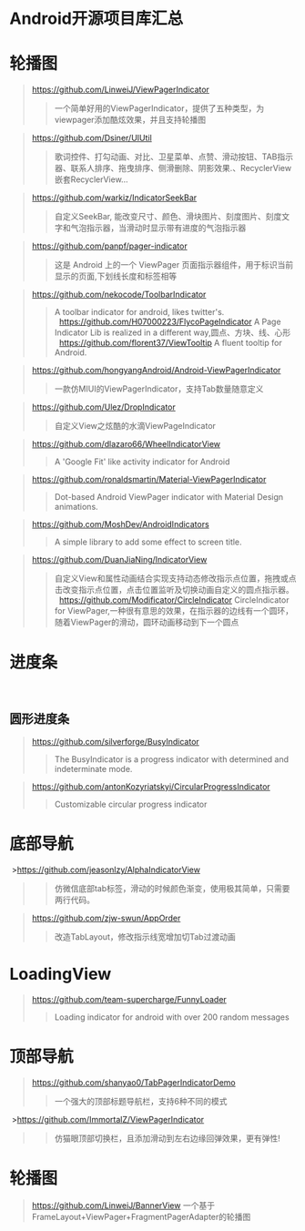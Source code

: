 Android开源项目库汇总
===

# 轮播图

  >https://github.com/LinweiJ/ViewPagerIndicator 
  >>一个简单好用的ViewPagerIndicator，提供了五种类型，为viewpager添加酷炫效果，并且支持轮播图</br>
  
  >https://github.com/Dsiner/UIUtil   
  >>歌词控件、打勾动画、对比、卫星菜单、点赞、滑动按钮、TAB指示器、联系人排序、拖曳排序、侧滑删除、阴影效果.、RecyclerView嵌套RecyclerView…</br>
  
  >https://github.com/warkiz/IndicatorSeekBar 
  >>自定义SeekBar, 能改变尺寸、颜色、滑块图片、刻度图片、刻度文字和气泡指示器，当滑动时显示带有进度的气泡指示器</br>
  
  >https://github.com/panpf/pager-indicator  
  >>这是 Android 上的一个 ViewPager 页面指示器组件，用于标识当前显示的页面,下划线长度和标签相等</br>
  
  >https://github.com/nekocode/ToolbarIndicator 
  >>A toolbar indicator for android, likes twitter's.</br>
  
  >https://github.com/H07000223/FlycoPageIndicator 
  >>A Page Indicator Lib is realized in a different way,圆点、方块、线、心形</br>
  
  >https://github.com/florent37/ViewTooltip 
  >>A fluent tooltip for Android.</br>
  
  >https://github.com/hongyangAndroid/Android-ViewPagerIndicator  
  >>一款仿MIUI的ViewPagerIndicator，支持Tab数量随意定义</br>
  
  >https://github.com/Ulez/DropIndicator  
  >>自定义View之炫酷的水滴ViewPageIndicator</br>
  
  >https://github.com/dlazaro66/WheelIndicatorView  
  >>A 'Google Fit' like activity indicator for Android</br>
  
  >https://github.com/ronaldsmartin/Material-ViewPagerIndicator 
  >>Dot-based Android ViewPager indicator with Material Design animations.<br>
  
  >https://github.com/MoshDev/AndroidIndicators 
  >>A simple library to add some effect to screen title.</br>
  
  >https://github.com/DuanJiaNing/IndicatorView 
  >>自定义View和属性动画结合实现支持动态修改指示点位置，拖拽或点击改变指示点位置，点击位置监听及切换动画自定义的圆点指示器。</br>
  
  >https://github.com/Modificator/CircleIndicator 
  >>CircleIndicator for ViewPager,一种很有意思的效果，在指示器的边线有一个圆环，随着ViewPager的滑动，圆环动画移动到下一个圆点</br>
  
  
# 进度条
  
## 圆形进度条
  >https://github.com/silverforge/BusyIndicator 
  >>The BusyIndicator is a progress indicator with determined and indeterminate mode.
  
  >https://github.com/antonKozyriatskyi/CircularProgressIndicator 
  >>Customizable circular progress indicator</br>
  
  
# 底部导航
  
  >https://github.com/jeasonlzy/AlphaIndicatorView  
  >>仿微信底部tab标签，滑动的时候颜色渐变，使用极其简单，只需要两行代码。</br>
  
  >https://github.com/zjw-swun/AppOrder 
  >>改造TabLayout，修改指示线宽增加切Tab过渡动画</br>
  
  
# LoadingView
  
  >https://github.com/team-supercharge/FunnyLoader  
  >>Loading indicator for android with over 200 random messages</br>
  
  
# 顶部导航
  
  >https://github.com/shanyao0/TabPagerIndicatorDemo  
  >>一个强大的顶部标题导航栏，支持6种不同的模式</br>
  
  >https://github.com/ImmortalZ/ViewPagerIndicator  
  >>仿猫眼顶部切换栏，且添加滑动到左右边缘回弹效果，更有弹性!</br>
  
  
# 轮播图
  
  >https://github.com/LinweiJ/BannerView  一个基于FrameLayout+ViewPager+FragmentPagerAdapter的轮播图</br>
